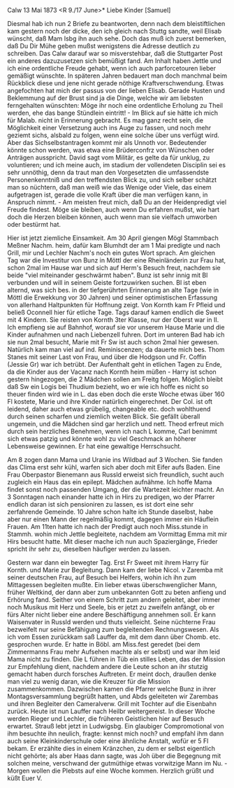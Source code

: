 Calw 13 Mai 1873
 <R 9./17 June>*
Liebe Kinder [Samuel]

Diesmal hab ich nun 2 Briefe zu beantworten, denn nach dem bleistiftlichen kam gestern noch der dicke, den ich gleich nach Stuttg sandte, weil Elisab wünscht, daß Mam Isbg ihn auch sehe. Doch das muß ich zuerst bemerken, daß Du Dir Mühe geben mußst wenigstens die Adresse deutlich zu schreiben. Das Calw darauf war so misverstehbar, daß die Stuttgarter Post ein anderes dazuzusetzen sich bemüßigt fand. Am Inhalt haben Jettle und ich eine ordentliche Freude gehabt, wenn ich auch parforcetouren lieber gemäßigt wünschte. In späteren Jahren bedauert man doch manchmal beim Rückblick diese und jene nicht gerade nöthige Kraftverschwendung. Etwas angefochten hat mich der passus von der lieben Elisab. Gerade Husten und Beklemmung auf der Brust sind ja die Dinge, welche wir am liebsten ferngehalten wünschten: Möge ihr noch eine ordentliche Erholung zu Theil werden, ehe das bange Stündlein eintritt! - Im Blick auf sie hätte ich mich für Malab. nicht in Erinnerung gebracht. Es mag ganz recht sein, die Möglichkeit einer Versetzung auch ins Auge zu fassen, und noch mehr geziemt sichs, alsbald zu folgen, wenn eine solche über uns verfügt wird. Aber das Sichselbstantragen kommt mir als Unnoth vor. Bedeutender könnte schon werden, was etwa eine Brüderconfrz von Wünschen oder Anträgen ausspricht. David sagt vom Militär, es gelte da für unklug, zu voluntieren; und ich meine auch, im stadium der vollendeten Disciplin sei es sehr unnöthig, denn da traut man den Vorgesetzten die umfassendste Personenkenntniß und den treffendsten Blick zu, und sich selber schätzt man so nüchtern, daß man weiß wie das Wenige oder Viele, das einem aufgetragen ist, gerade die volle Kraft über die man verfügen kann, in Anspruch nimmt. - Am meisten freut mich, daß Du an der Heidenpredigt viel Freude findest. Möge sie bleiben, auch wenn Du erfahren mußst, wie hart doch die Herzen bleiben können, auch wenn man sie vielfach umworben oder bestürmt hat.

Hier ist jetzt ziemliche Einsamkeit. Am 30 April giengen Mögl Stammbach Meßner Nachm. heim, dafür kam Blumhdt der am 1 Mai predigte und nach Grill, mir und Lechler Nachm's noch ein gutes Wort sprach. Am gleichen Tag war die Investitur von Bunz in Möttl der eine Rheinländerin zur Frau hat, schon 2mal im Hause war und sich auf Herm's Besuch freut, nachdem sie beide "viel miteinander geschwärmt haben". Bunz ist sehr innig mit Bl verbunden und will in seinem Geiste fortzuwirken suchen. Bl ist eben alternd, was sich bes. in der tiefgerührten Erinnerung an alte Tage (wie in Möttl die Erwekkung vor 30 Jahren) und seiner optimistischen Erfassung von allerhand Haltpunkten für Hoffnung zeigt. Von Kornth kam Fr Pfleid und beließ Oconnell hier für etliche Tage. Tags darauf kamen endlich die Sweet mit 4 Kindern. Sie reisten von Kornth 3ter Klasse, nur der Oberst war in II. Ich empfieng sie auf Bahnhof, worauf sie vor unserem Hause Marie und die Kinder aufnahmen und nach Liebenzell fuhren. Dort im unteren Bad hab ich sie nun 2mal besucht, Marie mit Fr Sw ist auch schon 2mal hier gewesen. Natürlich kam man viel auf ind. Reminiscenzen; da dauerte mich bes. Thom Stanes mit seiner Last von Frau, und über die Hodgson und Fr. Coffin (Jessie Gr) war ich betrübt. Der Aufenthalt geht in etlichen Tagen zu Ende, da die Kinder aus der Vacanz nach Kornth heim müßen - Harry ist schon gestern hingezogen, die 2 Mädchen sollen am Freitg folgen. Möglich bleibt daß Sw ein Logis bei Thudium bezieht, wo er wie ich hoffe es nicht so theuer finden wird wie in L. das eben doch die erste Woche etwas über 160 Fl kostete, Marie und ihre Kinder natürlich eingerechnet. Der Col. ist oft leidend, daher auch etwas grübelig, changeable etc. doch wohlthuend durch seinen scharfen und ziemlich weiten Blick. Sie gefällt überall ungemein, und die Mädchen sind gar herzlich und nett. Theod erfreut mich durch sein herzliches Benehmen, wenn ich nach L komme, Carl benimmt sich etwas patzig und könnte wohl zu viel Geschmack an höherer Lebensweise gewinnen. Er hat eine gewaltige Herrschsucht.

Am 8 zogen dann Mama und Uranie ins Wildbad auf 3 Wochen. Sie fanden das Clima erst sehr kühl, warfen sich aber doch mit Eifer aufs Baden. Eine Frau Oberpastor Bienemann aus Russld erweist sich freundlich, sucht auch zugleich ein Haus das ein epilept. Mädchen aufnähme. Ich hoffe Mama findet sonst noch passenden Umgang, der die Wartezeit leichter macht. An 3 Sonntagen nach einander hatte ich in Hirs zu predigen, wo der Pfarrer endlich daran ist sich pensioniren zu lassen, es ist dort eine sehr zerfahrende Gemeinde. 10 Jahre schon halte ich Stunde daselbst, habe aber nur einen Mann der regelmäßig kommt, dagegen immer ein Häuflein Frauen. Am 11ten hatte ich nach der Predigt auch noch Miss.stunde in Stammh. wohin mich Jettle begleitete, nachdem am Vormittag Emma mit mir Hirs besucht hatte. Mit dieser mache ich nun auch Spaziergänge, Frieder spricht ihr sehr zu, dieselben häufiger werden zu lassen.

Gestern war dann ein bewegter Tag. Erst Fr Sweet mit ihrem Harry für Kornth. und Marie zur Begleitung. Dann kam der liebe Nicol. v Zaremba mit seiner deutschen Frau, auf Besuch bei Helfers, wohin ich ihn zum Mittagessen begleiten mußte. Ein lieber etwas überschwenglicher Mann, früher Weltkind, der dann aber zum unbekannten Gott zu beten anfieng und Erhörung fand. Seither von einem Schritt zum andern geleitet, aber immer noch Musikus mit Herz und Seele, bis er jetzt zu zweifeln anfängt, ob er fürs Alter nicht lieber eine andere Beschäftigung annehmen soll. Er kann Waisenvater in Russld werden und thuts vielleicht. Seine nüchterne Frau bezweifelt nur seine Befähigung zum begleitenden Rechnungswesen. Als ich vom Essen zurückkam saß Lauffer da, mit dem dann über Chomb. etc. gesprochen wurde. Er hatte in Böbl. am Miss.fest geredet (bei dem Zimmermanns Frau mehr Aufsehen machte als er selbst) und war ihm leid Mama nicht zu finden. Die L führen in Tüb ein stilles Leben, das der Mission zur Empfehlung dient, nachdem andere die Leute schon an ihr stutzig gemacht haben durch forsches Auftreten. Er meint doch, draußen denke man viel zu wenig daran, wie die Kreuzer für die Mission zusammenkommen. Dazwischen kamen die Pfarrer welche Bunz in ihrer Montagsversammlung begrüßt hatten, und Abds geleiteten wir Zarembas und ihren Begleiter den Cameralverw. Grill mit Tochter auf die Eisenbahn zurück. Heute ist nun Lauffer nach Heilbr weitergereist. In dieser Woche werden Rieger und Lechler, die früheren Geistlichen hier auf Besuch erwartet. Strauß lebt jetzt in Ludwigsbg. Ein glaubiger Compromotional von ihm besuchte ihn neulich, fragte: kennst mich noch? und empfahl ihm dann auch seine Kleinkinderschule oder eine ähnliche Anstalt, wofür er 5 Fl bekam. Er erzählte dies in einem Kränzchen, zu dem er selbst eigentlich nicht gehörte; als aber Haas dann sagte, was Joh über die Begegnung mit solchen meine, verschwand der gutmüthige etwas vorwitzige Mann im Nu. - Morgen wollen die Plebsts auf eine Woche kommen. Herzlich grüßt und küßt
 Euer V.
